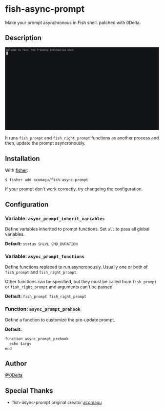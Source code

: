 # fish-async-prompt

Make your prompt asynchronous in Fish shell.
patched with 0Delta.

## Description

![Demo Video](demo.png)

It runs `fish_prompt` and `fish_right_prompt` functions as another process and then, update the prompt asyncronously.

## Installation

With [fisher](https://github.com/jorgebucaran/fisher):

```
$ fisher add acomagu/fish-async-prompt
```

If your prompt don't work correctly, try changeing the configuration.

## Configuration

### Variable: `async_prompt_inherit_variables`

Define variables inherited to prompt functions. Set `all` to pass all global variables.

**Default:** `status SHLVL CMD_DURATION`

### Variable: `async_prompt_functions`

Define functions replaced to run asyncronously. Usually one or both of `fish_prompt` and `fish_right_prompt`.

Other functions can be specified, but they must be called from `fish_prompt` or `fish_right_prompt` and arguments can't be passed.

**Default:** `fish_prompt fish_right_prompt`

### Function: `async_prompt_prehook`

Define a function to customize the pre-update prompt.

**Default:**

```
function async_prompt_prehook
  echo $argv
end
```

## Author

[@0Delta](https://github.com/0delta)

## Special Thanks

- fish-async-prompt original creator [acomagu](https://github.com/acomagu)
